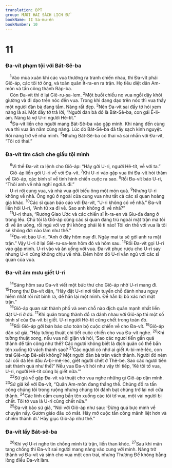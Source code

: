 ```yaml
---
translation: BPT
group: MƯƠI HAI SÁCH LỊCH SỬ
bookName: II Sa-mu-ên 
bookNumber: 10
---
```


<div class="title"><h1>11</h1><h3>Đa-vít phạm tội với Bát-Sê-ba</h3></div>
<span class="verse 2sa_11_1"> <sup>1</sup>Vào mùa xuân khi các vua thường ra tranh chiến nhau, thì Đa-vít phái Giô-áp, các tôi tớ ông, và toàn quân Ít-ra-en ra trận. Họ tiêu diệt dân Am-môn và tấn công thành Ráp-ba.<br/> Còn Đa-vít thì ở lại Giê-ru-sa-lem.</span>
<span class="verse 2sa_11_2"><sup>2</sup>Một buổi chiều nọ vua ngồi dậy khỏi giường và đi dạo trên nóc đền vua. Trong khi đang dạo trên nóc thì vua thấy một người đàn bà đang tắm. Nàng rất đẹp.</span>
<span class="verse 2sa_11_3"><sup>3</sup>Nên Đa-vít sai đầy tớ hỏi xem nàng là ai. Một đầy tớ trả lời, “Người đàn bà đó là Bát-Sê-ba, con gái Ê-li-am. Nàng là vợ U-ri người Hê-tít.”<br/></span>
<span class="verse 2sa_11_4"> <sup>4</sup>Đa-vít liền cho người mang Bát-Sê-ba vào gặp mình. Khi nàng đến cùng vua thì vua ăn nằm cùng nàng. Lúc đó Bát-Sê-ba đã tẩy sạch kinh nguyệt. Rồi nàng trở về nhà mình.</span>
<span class="verse 2sa_11_5"><sup>5</sup>Nhưng Bát-Sê-ba có thai và sai nhắn với Đa-vít, “Tôi có thai.”<br/></span>
<div class="title"><h3>Đa-vít tìm cách che giấu tội mình</h3></div>
<span class="verse 2sa_11_6"> <sup>6</sup>Vì thế Đa-vít ra lệnh cho Giô-áp: “Hãy gởi U-ri, người Hê-tít, về với ta.”<br/> Giô-áp liền gởi U-ri về với Đa-vít.</span>
<span class="verse 2sa_11_7"><sup>7</sup>Khi U-ri vào gặp vua thì Đa-vít hỏi thăm về Giô-áp, các binh sĩ về tình hình chiến cuộc ra sao.</span>
<span class="verse 2sa_11_8"><sup>8</sup>Rồi Đa-vít bảo U-ri, “Thôi anh về nhà nghỉ ngơi<a data-toggle="tooltip" data-placement="bottom" title="Nguyên văn, “rửa chân.”">⚓</a> đi.”<br/> U-ri rời cung vua, và nhà vua gởi biếu ông một món quà.</span>
<span class="verse 2sa_11_9"><sup>9</sup>Nhưng U-ri không về nhà. Ông ngủ ở ngoài cửa cung vua như tất cả các sĩ quan hoàng gia khác.</span>
<span class="verse 2sa_11_10"><sup>10</sup>Các sĩ quan báo cáo với Đa-vít, “U-ri không có về nhà.” Đa-vít liền hỏi U-ri, “Anh từ xa đi về. Sao anh không đi về nhà?”<br/></span>
<span class="verse 2sa_11_11"> <sup>11</sup>U-ri thưa, “Rương Giao Ước và các chiến sĩ Ít-ra-en và Giu-đa đang ở trong lều. Chủ tôi là Giô-áp cùng các sĩ quan đang trú ngoài mặt trận mà tôi đi về ăn uống, rồi ngủ với vợ thì không phải lẽ tí nào! Tôi xin thề với vua là tôi sẽ không đời nào làm như thế.”<br/></span>
<span class="verse 2sa_11_12"> <sup>12</sup>Đa-vít bảo U-ri, “Anh ở đây hôm nay đi. Ngày mai ta sẽ gởi anh ra mặt trận.” Vậy U-ri ở lại Giê-ru-sa-lem hôm đó và hôm sau.</span>
<span class="verse 2sa_11_13"><sup>13</sup>Rồi Đa-vít gọi U-ri vào gặp mình. U-ri vào và ăn uống với vua. Đa-vít phục rượu cho U-ri say nhưng U-ri cũng không chịu về nhà. Đêm hôm đó U-ri vẫn ngủ với các sĩ quan của vua.<br/></span>
<div class="title"><h3>Đa-vít âm mưu giết U-ri</h3></div>
<span class="verse 2sa_11_14"> <sup>14</sup>Sáng hôm sau Đa-vít viết một bức thư cho Giô-áp nhờ U-ri mang đi.</span>
<span class="verse 2sa_11_15"><sup>15</sup>Trong thư Đa-vít dặn, “Hãy đặt U-ri nơi tiền tuyến chỗ đánh nhau nguy hiểm nhất rồi rút binh ra, để hắn lại một mình. Để hắn bị bỏ xác nơi mặt trận.”<br/></span>
<span class="verse 2sa_11_16"> <sup>16</sup>Giô-áp quan sát thành phố và xem chỗ nào địch quân mạnh nhất liền đặt U-ri ở đó.</span>
<span class="verse 2sa_11_17"><sup>17</sup>Khi quân trong thành đổ ra đánh nhau với Giô-áp thì một số binh sĩ của Đa-vít bị giết. U-ri người Hê-tít cũng chết trong toán đó.<br/></span>
<span class="verse 2sa_11_18"> <sup>18</sup>Rồi Giô-áp gởi bản báo cáo toàn bộ cuộc chiến về cho Đa-vít.</span>
<span class="verse 2sa_11_19"><sup>19</sup>Giô-áp dặn sứ giả, “Hãy tường thuật chi tiết cuộc chiến cho vua Đa-vít nghe.</span>
<span class="verse 2sa_11_20"><sup>20</sup>Khi tường thuật xong, nếu vua nổi giận và hỏi, ‘Sao các ngươi tiến gần quá thành để tấn công như thế? Các ngươi không biết là địch quân có thể bắn tên xuống từ vách thành sao?</span>
<span class="verse 2sa_11_21"><sup>21</sup>Các ngươi có nhớ ai giết A-bi-mê-léc, con trai Giê-rúp Bê-sết không? Một người đàn bà trên vách thành. Người đó ném cái cối đá lên đầu A-bi-mê-léc, giết người chết ở Thê-be. Sao các ngươi tiến sát thành quá như thế?’ Nếu vua Đa-vít hỏi như vậy thì tiếp, ‘Kẻ tôi tớ vua, U-ri, người Hê-tít cũng bị giết nữa.’”<br/></span>
<span class="verse 2sa_11_22"> <sup>22</sup>Sứ giả về gặp Đa-vít và thuật cho vua nghe những gì Giô-áp dặn mình.</span>
<span class="verse 2sa_11_23"><sup>23</sup>Sứ giả kể với Đa-vít, “Quân Am-môn đang thắng thế. Chúng đổ ra tấn công chúng tôi trong ruộng nhưng chúng tôi đánh bạt chúng trở lại nơi cửa thành.</span>
<span class="verse 2sa_11_24"><sup>24</sup>Các lính cầm cung bắn tên xuống các tôi tớ vua, một vài người bị chết. Tôi tớ vua là U-ri cũng chết nữa.”<br/></span>
<span class="verse 2sa_11_25"> <sup>25</sup>Đa-vít bảo sứ giả, “Nói với Giô-áp như sau: ‘Đừng quá bực mình về chuyện nầy. Gươm giáo đâu có mắt. Hãy mở cuộc tấn công mãnh liệt hơn và chiếm thành đi.’ Hãy giục Giô-áp như thế.”<br/></span>
<div class="title"><h3>Đa-vít lấy Bát-sê-ba</h3></div>
<span class="verse 2sa_11_26"> <sup>26</sup>Khi vợ U-ri nghe tin chồng mình tử trận, liền than khóc.</span>
<span class="verse 2sa_11_27"><sup>27</sup>Sau khi mãn tang chồng thì Đa-vít sai người mang nàng vào cung với mình. Nàng trở thành vợ Đa-vít và sinh cho vua một con trai, nhưng Thượng Đế không bằng lòng điều Đa-vít làm.<br/></span>
